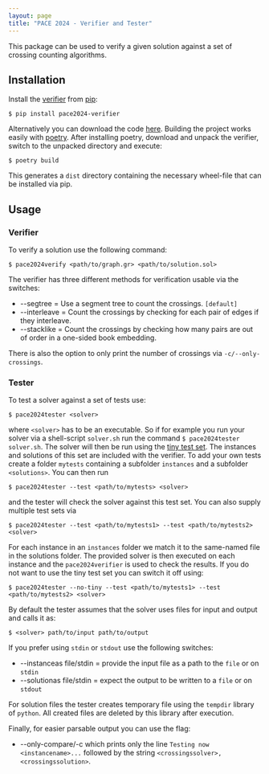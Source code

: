 ```yaml
---
layout: page 
title: "PACE 2024 - Verifier and Tester"
---
```


This package can be used to verify a given solution against a set of crossing counting algorithms.

## Installation

Install the [verifier](https://pypi.org/project/pace2024-verifier/) from [pip](https://pypi.org/project/pip/):

```console
$ pip install pace2024-verifier
```

Alternatively you can download the code [here](./pace2024_verifier-0.3.0.tar.gz). Building the project works easily with [poetry](https://python-poetry.org/). After installing poetry, download and unpack the verifier, switch to the unpacked directory and execute:

```console
$ poetry build
```

This generates a `dist` directory containing the necessary wheel-file that can be installed via pip.

## Usage

### Verifier

To verify a solution use the following command:

```console
$ pace2024verify <path/to/graph.gr> <path/to/solution.sol>
```

The verifier has three different methods for verification usable via the switches:
* --segtree = Use a segment tree to count the crossings. `[default]`
* --interleave = Count the crossings by checking for each pair of edges if they interleave.
* --stacklike = Count the crossings by checking how many pairs are out of order in a one-sided book embedding.

There is also the option to only print the number of crossings via `-c/--only-crossings`.

### Tester

To test a solver against a set of tests use:

```console
$ pace2024tester <solver>
```

where `<solver>` has to be an executable. So if for example you run your solver via a shell-script `solver.sh` run the command `$ pace2024tester solver.sh`. The solver will then be run using the [tiny test set](https://pacechallenge.org/2024/tiny_test_set-overview.pdf). The instances and solutions of this set are included with the verifier. To add your own tests create a folder `mytests` containing a subfolder `instances` and a subfolder `<solutions>`. You can then run 

```console
$ pace2024tester --test <path/to/mytests> <solver>
```

and the tester will check the solver against this test set. You can also supply multiple test sets via

```console
$ pace2024tester --test <path/to/mytests1> --test <path/to/mytests2> <solver>
```

For each instance in an `instances` folder we match it to the same-named file in the solutions folder. The provided solver is then executed on each instance and the `pace2024verifier` is used to check the results. If you do not want to use the tiny test set you can switch it off using:

```console
$ pace2024tester --no-tiny --test <path/to/mytests1> --test <path/to/mytests2> <solver>
```

By default the tester assumes that the solver uses files for input and output and calls it as:

```console
$ <solver> path/to/input path/to/output
```

If you prefer using `stdin` or `stdout` use the following switches:
* --instanceas file/stdin = provide the input file as a path to the `file` or on `stdin`
* --solutionas file/stdin = expect the output to be written to a `file` or on `stdout`

For solution files the tester creates temporary file using the `tempdir` library of `python`. All created files are deleted by this library after execution.

Finally, for easier parsable output you can use the flag:
* --only-compare/-c which prints only the line `Testing now <instancename>...` followed by the string `<crossingssolver>,<crossingssolution>`.
